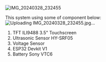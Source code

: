 ![IMG_20240328_232455](https://github.com/verojnnd/StuntingMeter_Early-Detection-for-Stunting/assets/113363724/511aa461-721b-41f3-9849-8bc64132c15b)


This system using some of component below:![Uploading IMG_20240328_232455.jpg…]()

1. TFT ILI9488 3.5" Touchscreen
2. Ultrasonic Sensor HY-SRF05
3. Voltage Sensor
4. ESP32 Devkit V1
5. Battery Sony VTC6
